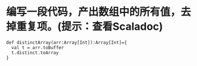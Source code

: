 # 编写一段代码，产出数组中的所有值，去掉重复项。(提示：查看Scaladoc)

```
def distinctArray(arr:Array[Int]):Array[Int]={
  val t = arr.toBuffer
  t.distinct.toArray
}
```